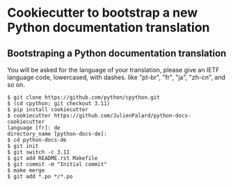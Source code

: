 # Cookiecutter to bootstrap a new Python documentation translation

## Bootstraping a Python documentation translation

You will be asked for the language of your translation, please give an
IETF language code, lowercased, with dashes. like "pt-br", "fr", "ja",
"zh-cn", and so on.

    $ git clone https://github.com/python/cpython.git
    $ (cd cpython; git checkout 3.11)
    $ pip install cookiecutter
    $ cookiecutter https://github.com/JulienPalard/python-docs-cookiecutter
    language [fr]: de
    directory_name [python-docs-de]:
    $ cd python-docs-de
    $ git init
    $ git switch -c 3.11
    $ git add README.rst Makefile
    $ git commit -m "Initial commit"
    $ make merge
    $ git add *.po */*.po
